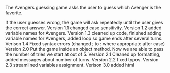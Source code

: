 The Avengers guessing game asks the user to guess which Avenger is the favorite.

If the user guesses wrong, the game will ask repeatedly until the user gives the correct answer.
Version 1.1 changed case sensitivity.
Version 1.2 added variable names for Avengers.
Version 1.3 cleaned up code, finished adding variable names for Avengers, added loop so game ends after several turns.
Verison 1.4 Fixed syntax errors (changed ; to : where appropriate after case)
Version 2.0 Put the game inside an object method. Now we are able to pass the number of tries we start at out of 5.
Version 2.1 Cleaned up formatting, added messages about number of turns.
Version 2.2 fixed typos.
Version 2.3 streamlined variables assignment.
Verison 3.0 added html